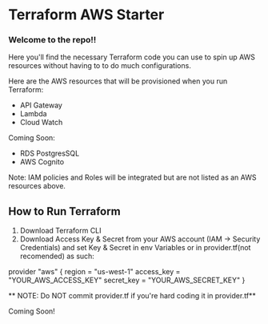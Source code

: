 # Terraform AWS Starter

### Welcome to the repo!!

Here you'll find the necessary Terraform code you can use to spin up AWS resources without having to to do much configurations.

Here are the AWS resources that will be provisioned when you run Terraform:
- API Gateway
- Lambda 
- Cloud Watch

Coming Soon:
- RDS PostgresSQL
- AWS Cognito

Note: IAM policies and Roles will be integrated but are not listed as an AWS resources above.

## How to Run Terraform
1. Download Terraform CLI
2. Download Access Key & Secret from your AWS account (IAM -> Security Credentials) and set Key & Secret in env Variables or in provider.tf(not recomended) as such:  

provider "aws" {
  region     = "us-west-1"
  access_key = "YOUR_AWS_ACCESS_KEY"
  secret_key = "YOUR_AWS_SECRET_KEY"
}  

** NOTE: Do NOT commit provider.tf if you're hard coding it in provider.tf**

Coming Soon!
